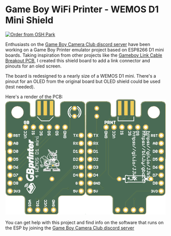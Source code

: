 # Game Boy WiFi Printer - WEMOS D1 Mini Shield

<a href="https://oshpark.com/shared_projects/KH3ALIwH"><img src="https://oshpark.com/assets/badge-5b7ec47045b78aef6eb9d83b3bac6b1920de805e9a0c227658eac6e19a045b9c.png" alt="Order from OSH Park"></img></a>

Enthusiasts on the [Game Boy Camera Club discord server](http://bit.ly/gbccd) have been working on a Game Boy Printer emulator project based on ESP8266 D1 mini boards. Taking inspiration from other projects like the [Gameboy Link Cable Breakout PCB](https://github.com/Palmr/gb-link-cable), I created this shield board to add a link connector and pinouts for an oled screen.

The board is redesigned to a nearly size of a WEMOS D1 mini. There's a pinout for an OLED from the original board but OLED shield could be used (test needed).

Here's a render of the PCB:
![2D render of the pcb design](images/render.png)

You can get help with this project and find info on the software that runs on the ESP by joining the [Game Boy Camera Club discord server](http://bit.ly/gbccd)
